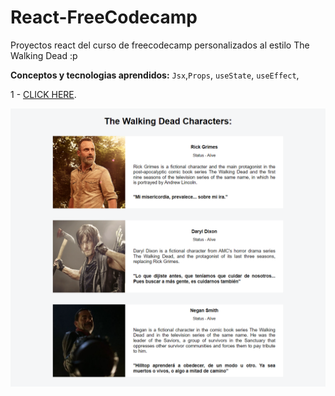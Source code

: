 # React-FreeCodecamp

Proyectos react del curso de freecodecamp personalizados al estilo The Walking Dead :p 

**Conceptos y tecnologias aprendidos:** `Jsx`,`Props`, `useState`, `useEffect`, 

1 - 
[CLICK HERE](https://react-twd-characters.netlify.app/).

![preview](1.png)
